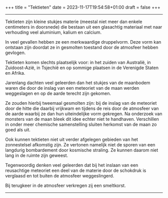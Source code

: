 +++
title = "Tektieten"
date = 2023-11-17T19:54:58+01:00
draft = false
+++

---
Tektieten zijn kleine stukjes materie (meestal niet meer dan enkele
centimeters in doorsnede) die bestaan uit een glasachtig materiaal met
naar verhouding veel aluminium, kalium en calcium.

In veel gevallen hebben ze een merkwaardige druppelvorm. Deze vorm kan
ontstaan zijn doordat ze in gesmolten toestand door de atmosfeer hebben
gevlogen.

Tektieten komen slechts plaatselijk voor: in het zuiden van Australië,
in Zuidoost-Azië, in Tsjechië en op sommige plaatsen in de Verenigde
Staten en Afrika.

Jarenlang dachten veel geleerden dan het stukjes van de maanbodem waren
die door de inslag van een meteoriet van de maan werden weggeslagen en
op de aarde terecht zijn gekomen.

Ze zouden hierbij tweemaal gesmolten zijn: bij de inslag van de
meteoriet door de hitte die daarbij vrijkwam en tijdens de reis door de
atmosfeer van de aarde waarbij ze dan hun uiteindelijke vorm gekregen.
Na onderzoek van monsters van de maan bleek dit idee echter niet te
handhaven. Verschillen in onder meer chemische samenstelling sluiten
herkomst van de maan zo goed als uit.

Ook kunnen tektieten niet uit verder afgelegen gebieden van het
zonnestelsel afkomstig zijn. Ze vertonen namelijk niet de sporen van een
langdurig bombardement door kosmische straling. Ze kunnen daarom niet
lang in de ruimte zijn geweest.

Tegenwoordig denken veel geleerden dat bij het inslaan van een
reusachtige meteoriet een deel van de materie door de schokdruk is
verglaasd en tot buiten de atmosfeer weggeslingerd.

Bij terugkeer in de atmosfeer verkregen zij een smeltkorst.

---
